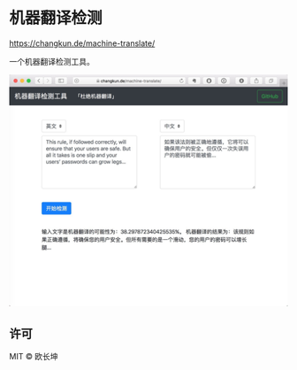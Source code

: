 # 机器翻译检测

https://changkun.de/machine-translate/

一个机器翻译检测工具。

![](assets/1.jpeg)

## 许可

MIT &copy; 欧长坤